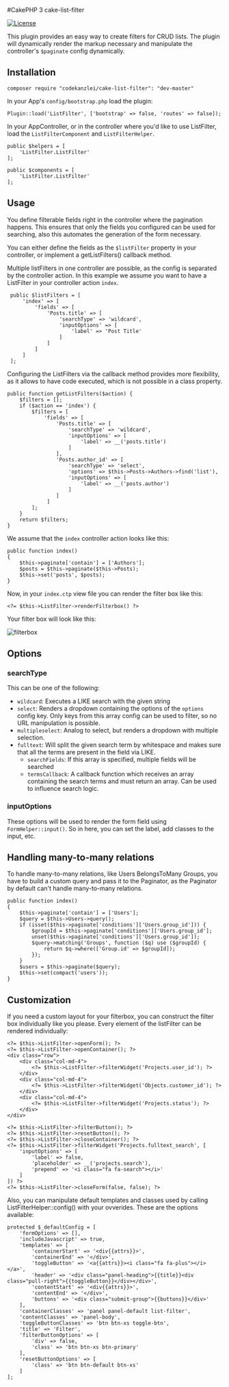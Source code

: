 #CakePHP 3 cake-list-filter

[![License](https://img.shields.io/badge/license-MIT-brightgreen.svg?style=flat-square)](LICENSE.txt)

This plugin provides an easy way to create filters for CRUD lists. The plugin will dynamically render the markup necessary and manipulate the controller's `$paginate` config dynamically.

## Installation

    composer require "codekanzlei/cake-list-filter": "dev-master"

In your App's `config/bootstrap.php` load the plugin:

```
Plugin::load('ListFilter', ['bootstrap' => false, 'routes' => false]);
```

In your AppController, or in the controller where you'd like to use ListFilter, load the `ListFilterComponent` and `ListFilterHelper`.

```
public $helpers = [
    'ListFilter.ListFilter'
];

public $components = [
    'ListFilter.ListFilter'
];
```

## Usage

You define filterable fields right in the controller where the pagination happens. This ensures that only the fields you configured can be used for searching, also this automates the generation of the form necessary.

You can either define the fields as the `$listFilter` property in your controller, or implement a getListFilters() callback method.

Multiple listFilters in one controller are possible, as the config is separated by the controller action. In this example we assume you want to have a ListFilter in your controller action `index`.

```
 public $listFilters = [
     'index' => [
         'fields' => [
             'Posts.title' => [
                 'searchType' => 'wildcard',
                 'inputOptions' => [
                     'label' => 'Post Title'
                 ]
             ]
         ]
     ]
 ];
```

Configuring the ListFilters via the callback method provides more flexibility, as it allows to have code executed, which is not possible in a class property.

```
public function getListFilters($action) {
    $filters = [];
    if ($action == 'index') {
        $filters = [
            'fields' => [
                'Posts.title' => [
                    'searchType' => 'wildcard',
                    'inputOptions' => [
                        'label' => __('posts.title')
                    ]
                ],
                'Posts.author_id' => [
                    'searchType' => 'select',
                    'options' => $this->Posts->Authors->find('list'),
                    'inputOptions' => [
                        'label' => __('posts.author')
                    ]
                ]
             ]
        ];
    }
    return $filters;
}
```

We assume that the `index` controller action looks like this:

```
public function index()
{
    $this->paginate['contain'] = ['Authors'];
    $posts = $this->paginate($this->Posts);
    $this->set('posts', $posts);
}
```

Now, in your `index.ctp` view file you can render the filter box like this:

```
<?= $this->ListFilter->renderFilterbox() ?>
```

Your filter box will look like this:

![filterbox](https://cloud.githubusercontent.com/assets/593203/7455325/71dceb4e-f27b-11e4-825a-31b73be2b05e.png)


## Options


### searchType

This can be one of the following:

- `wildcard`: Executes a LIKE search with the given string
- `select`: Renders a dropdown containing the options of the `options` config key. Only keys from this array config can be used to filter, so no URL manipulation is possible.
- `multipleselect`: Analog to select, but renders a dropdown with multiple selection.
- `fulltext`: Will split the given search term by whitespace and makes sure that all the terms are present in the field via LIKE.
    - `searchFields`: If this array is specified, multiple fields will be searched
    - `termsCallback`: A callback function which receives an array containing the search terms and must return an array. Can be used to influence search logic.

### inputOptions

These options will be used to render the form field using `FormHelper::input()`. So in here, you can set the label, add classes to the input, etc.

## Handling many-to-many relations

To handle many-to-many relations, like Users BelongsToMany Groups, you have to build a custom query and pass it to the Paginator, as the Paginator by default can't handle many-to-many relations.

```
public function index()
{
    $this->paginate['contain'] = ['Users'];
    $query = $this->Users->query();
    if (isset($this->paginate['conditions']['Users.group_id'])) {
        $groupId = $this->paginate['conditions']['Users.group_id'];
        unset($this->paginate['conditions']['Users.group_id']);
        $query->matching('Groups', function ($q) use ($groupId) {
            return $q->where(['Group.id' => $groupId]);
        });
    }
    $users = $this->paginate($query);
    $this->set(compact('users'));
}
```

## Customization

If you need a custom layout for your filterbox, you can construct the filter box individually like you please. Every element of the listFilter can be rendered individually:

```
<?= $this->ListFilter->openForm(); ?>
<?= $this->ListFilter->openContainer(); ?>
<div class="row">
    <div class="col-md-4">
        <?= $this->ListFilter->filterWidget('Projects.user_id'); ?>
    </div>
    <div class="col-md-4">
        <?= $this->ListFilter->filterWidget('Objects.customer_id'); ?>
    </div>
    <div class="col-md-4">
        <?= $this->ListFilter->filterWidget('Projects.status'); ?>
    </div>
</div>

<?= $this->ListFilter->filterButton(); ?>
<?= $this->ListFilter->resetButton(); ?>
<?= $this->ListFilter->closeContainer(); ?>
<?= $this->ListFilter->filterWidget('Projects.fulltext_search', [
    'inputOptions' => [
        'label' => false,
        'placeholder' => __('projects.search'),
        'prepend' => '<i class="fa fa-search"></i>'
    ]
]) ?>
<?= $this->ListFilter->closeForm(false, false); ?>
```

Also, you can manipulate default templates and classes used by calling ListFilterHelper::config() with your ovverides. These are the options available:

```
protected $_defaultConfig = [
    'formOptions' => [],
    'includeJavascript' => true,
    'templates' => [
        'containerStart' => '<div{{attrs}}>',
        'containerEnd' => '</div>',
        'toggleButton' => '<a{{attrs}}><i class="fa fa-plus"></i></a>',
        'header' => '<div class="panel-heading">{{title}}<div class="pull-right">{{toggleButton}}</div></div>',
        'contentStart' => '<div{{attrs}}>',
        'contentEnd' => '</div>',
        'buttons' => '<div class="submit-group">{{buttons}}</div>'
    ],
    'containerClasses' => 'panel panel-default list-filter',
    'contentClasses' => 'panel-body',
    'toggleButtonClasses' => 'btn btn-xs toggle-btn',
    'title' => 'Filter',
    'filterButtonOptions' => [
        'div' => false,
        'class' => 'btn btn-xs btn-primary'
    ],
    'resetButtonOptions' => [
        'class' => 'btn btn-default btn-xs'
    ]
];
```